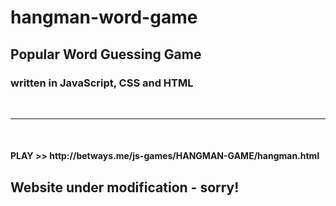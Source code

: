 # hangman-word-game

<h2>Popular Word Guessing Game</h2>
<h3>written in <strong>JavaScript, CSS and HTML</strong> <br/>
</h3>
<br>
<hr>

<br>
<h4>PLAY >>   http://betways.me/js-games/HANGMAN-GAME/hangman.html</h4>
<h2><b>Website under modification - sorry!</b></h2>

